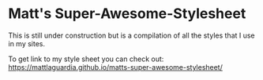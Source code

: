 # Matt's Super-Awesome-Stylesheet

This is still under construction but is a compilation of all the styles that I use in my sites.

To get link to my style sheet you can check out: https://mattlaguardia.github.io/matts-super-awesome-stylesheet/
